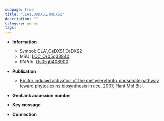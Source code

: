 ```yaml
---
subpage: true
title: "CLA1,OsDXS1,OsDXS2"
description: ""
category: genes
tags: 
---
```


* **Information**  
    + Symbol: CLA1,OsDXS1,OsDXS2  
    + MSU: [LOC_Os05g33840](http://rice.plantbiology.msu.edu/cgi-bin/ORF_infopage.cgi?orf=LOC_Os05g33840)  
    + RAPdb: [Os05g0408900](http://rapdb.dna.affrc.go.jp/viewer/gbrowse_details/irgsp1?name=Os05g0408900)  

* **Publication**  
    + [Elicitor induced activation of the methylerythritol phosphate pathway toward phytoalexins biosynthesis in rice](http://www.ncbi.nlm.nih.gov/pubmed?term=Elicitor+induced+activation+of+the+methylerythritol+phosphate+pathway+toward+phytoalexins+biosynthesis+in+rice%5BTitle%5D), 2007, Plant Mol Biol.

* **Genbank accession number**  

* **Key message**  

* **Connection**  



